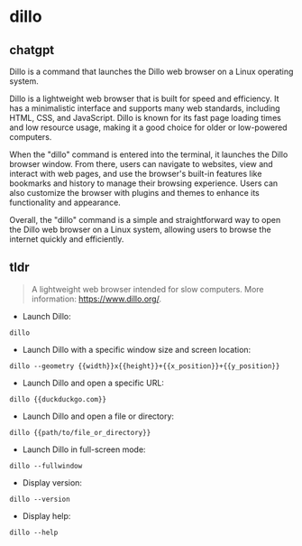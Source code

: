 # dillo 
## chatgpt 
Dillo is a command that launches the Dillo web browser on a Linux operating system. 

Dillo is a lightweight web browser that is built for speed and efficiency. It has a minimalistic interface and supports many web standards, including HTML, CSS, and JavaScript. Dillo is known for its fast page loading times and low resource usage, making it a good choice for older or low-powered computers.

When the "dillo" command is entered into the terminal, it launches the Dillo browser window. From there, users can navigate to websites, view and interact with web pages, and use the browser's built-in features like bookmarks and history to manage their browsing experience. Users can also customize the browser with plugins and themes to enhance its functionality and appearance.

Overall, the "dillo" command is a simple and straightforward way to open the Dillo web browser on a Linux system, allowing users to browse the internet quickly and efficiently. 

## tldr 
 
> A lightweight web browser intended for slow computers.
> More information: <https://www.dillo.org/>.

- Launch Dillo:

`dillo`

- Launch Dillo with a specific window size and screen location:

`dillo --geometry {{width}}x{{height}}+{{x_position}}+{{y_position}}`

- Launch Dillo and open a specific URL:

`dillo {{duckduckgo.com}}`

- Launch Dillo and open a file or directory:

`dillo {{path/to/file_or_directory}}`

- Launch Dillo in full-screen mode:

`dillo --fullwindow`

- Display version:

`dillo --version`

- Display help:

`dillo --help`
